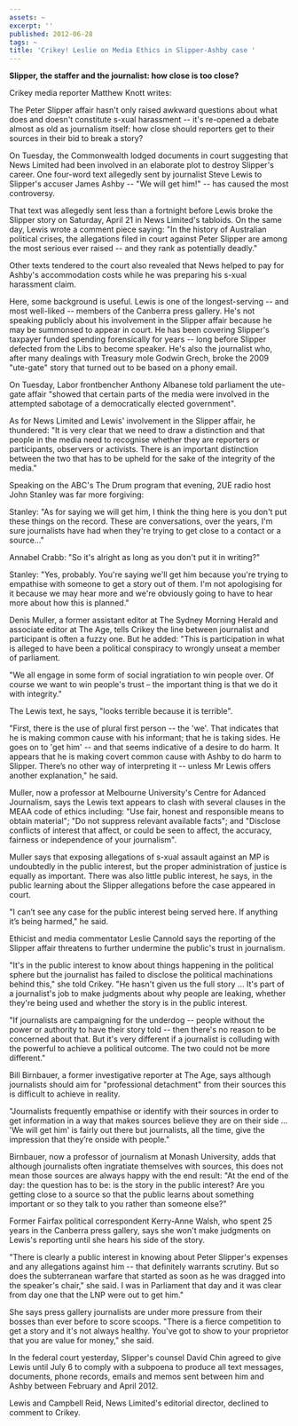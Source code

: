 ```yaml
---
assets: ~
excerpt: ''
published: 2012-06-28
tags: ~
title: 'Crikey! Leslie on Media Ethics in Slipper-Ashby case '
---
```

**Slipper, the staffer and the journalist: how close is too close?**

Crikey media reporter Matthew Knott writes:

The Peter Slipper affair hasn't only raised awkward questions about what does and doesn't constitute s-xual harassment -- it's re-opened a debate almost as old as journalism itself: how close should reporters get to their sources in their bid to break a story?

On Tuesday, the Commonwealth lodged documents in court suggesting that News Limited had been involved in an elaborate plot to destroy Slipper's career. One four-word text allegedly sent by journalist Steve Lewis to Slipper's accuser James Ashby -- "We will get him!" -- has caused the most controversy.

That text was allegedly sent less than a fortnight before Lewis broke the Slipper story on Saturday, April 21 in News Limited's tabloids. On the same day, Lewis wrote a comment piece saying: "In the history of Australian political crises, the allegations filed in court against Peter Slipper are among the most serious ever raised -- and they rank as potentially deadly."

Other texts tendered to the court also revealed that News helped to pay for Ashby's accommodation costs while he was preparing his s-xual harassment claim.

Here, some background is useful. Lewis is one of the longest-serving -- and most well-liked -- members of the Canberra press gallery. He's not speaking publicly about his involvement in the Slipper affair because he may be summonsed to appear in court. He has been covering Slipper's taxpayer funded spending forensically for years -- long before Slipper defected from the Libs to become speaker. He's also the journalist who, after many dealings with Treasury mole Godwin Grech, broke the 2009 "ute-gate" story that turned out to be based on a phony email.

On Tuesday, Labor frontbencher Anthony Albanese told parliament the ute-gate affair "showed that certain parts of the media were involved in the attempted sabotage of a democratically elected government".

As for News Limited and Lewis' involvement in the Slipper affair, he thundered: "It is very clear that we need to draw a distinction and that people in the media need to recognise whether they are reporters or participants, observers or activists. There is an important distinction between the two that has to be upheld for the sake of the integrity of the media."

Speaking on the ABC's The Drum program that evening, 2UE radio host John Stanley was far more forgiving:

Stanley: "As for saying we will get him, I think the thing here is you don't put these things on the record. These are conversations, over the years, I'm sure journalists have had when they're trying to get close to a contact or a source..."

Annabel Crabb: "So it's alright as long as you don't put it in writing?"

Stanley: "Yes, probably. You're saying we'll get him because you're trying to empathise with someone to get a story out of them. I'm not apologising for it because we may hear more and we're obviously going to have to hear more about how this is planned."

Denis Muller, a former assistant editor at The Sydney Morning Herald and associate editor at The Age, tells Crikey the line between journalist and participant is often a fuzzy one. But he added: "This is participation in what is alleged to have been a political conspiracy to wrongly unseat a member of parliament.

"We all engage in some form of social ingratiation to win people over. Of course we want to win people's trust – the important thing is that we do it with integrity."

The Lewis text, he says, "looks terrible because it is terrible".

"First, there is the use of plural first person -- the 'we'. That indicates that he is making common cause with his informant; that he is taking sides. He goes on to 'get him' -- and that seems indicative of a desire to do harm. It appears that he is making covert common cause with Ashby to do harm to Slipper. There’s no other way of interpreting it -- unless Mr Lewis offers another explanation," he said.

Muller, now a professor at Melbourne University's Centre for Adanced Journalism, says the Lewis text appears to clash with several clauses in the MEAA code of ethics including: "Use fair, honest and responsible means to obtain material"; "Do not suppress relevant available facts"; and "Disclose conflicts of interest that affect, or could be seen to affect, the accuracy, fairness or independence of your journalism".

Muller says that exposing allegations of s-xual assault against an MP is undoubtedly in the public interest, but the proper administration of justice is equally as important. There was also little public interest, he says, in the public learning about the Slipper allegations before the case appeared in court.

"I can’t see any case for the public interest being served here. If anything it’s being harmed," he said.

Ethicist and media commentator Leslie Cannold says the reporting of the Slipper affair threatens to further undermine the public's trust in journalism.

"It's in the public interest to know about things happening in the political sphere but the journalist has failed to disclose the political machinations behind this," she told Crikey. "He hasn't given us the full story ... It's part of a journalist's job to make judgments about why people are leaking, whether they're being used and whether the story is in the public interest.

"If journalists are campaigning for the underdog -- people without the power or authority to have their story told -- then there's no reason to be concerned about that. But it's very different if a journalist is colluding with the powerful to achieve a political outcome. The two could not be more different."

Bill Birnbauer, a former investigative reporter at The Age, says although journalists should aim for "professional detachment" from their sources this is difficult to achieve in reality.

"Journalists frequently empathise or identify with their sources in order to get information in a way that makes sources believe they are on their side ... 'We will get him' is fairly out there but journalists, all the time, give the impression that they’re onside with people."

Birnbauer, now a professor of journalism at Monash University, adds that although journalists often ingratiate themselves with sources, this does not mean those sources are always happy with the end result: "At the end of the day: the question has to be: is the story in the public interest? Are you getting close to a source so that the public learns about something important or so they talk to you rather than someone else?"

Former Fairfax political correspondent Kerry-Anne Walsh, who spent 25 years in the Canberra press gallery, says she won't make judgments on Lewis's reporting until she hears his side of the story.

"There is clearly a public interest in knowing about Peter Slipper's expenses and any allegations against him -- that definitely warrants scrutiny. But so does the subterranean warfare that started as soon as he was dragged into the speaker's chair," she said. I was in Parliament that day and it was clear from day one that the LNP were out to get him."

She says press gallery journalists are under more pressure from their bosses than ever before to score scoops. "There is a fierce competition to get a story and it's not always healthy. You've got to show to your proprietor that you are value for money," she said.

In the federal court yesterday, Slipper's counsel David Chin agreed to give Lewis until July 6 to comply with a subpoena to produce all text messages, documents, phone records, emails and memos sent between him and Ashby between February and April 2012.

Lewis and Campbell Reid, News Limited's editorial director, declined to comment to Crikey.